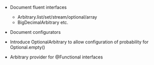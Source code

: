 - Document fluent interfaces
  - Arbitrary.list/set/stream/optional/array
  - BigDecimalArbitrary etc.
  
- Document configurators

- Introduce OptionalArbitrary to allow configuration of probability for Optional.empty()

- Arbitrary provider for @Functional interfaces